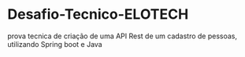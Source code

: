 # Desafio-Tecnico-ELOTECH
 prova tecnica de criação de uma API Rest de um cadastro de pessoas, utilizando Spring boot e Java
